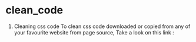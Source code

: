 # clean_code
1. Cleaning css code
To clean css code downloaded or copied from any of your favourite website from page source, Take a look on this link : 

